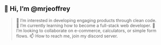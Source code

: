 👋 Hi, I’m @mrjeoffrey
---

>  👀 I’m interested in developing engaging products through clean code.
>  🌱 I’m currently learning how to become a full-stack web developer.
>  💞️ I’m looking to collaborate on e-commerce, calculators, or simple form flows.
>  📫 How to reach me, join my discord server.

<!---
mrjeoffrey/mrjeoffrey is a ✨ special ✨ repository because its `README.md` (this file) appears on your GitHub profile.
You can click the Preview link to take a look at your changes.
--->
